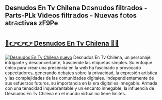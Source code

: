 ## Desnudos En Tv Chilena D𝚎sn𝚞dos filtr𝚊dos - Parts-PLk Vid𝚎os filtr𝚊dos - N𝚞evas f𝚘tos atr𝚊ctivas zF9Pe

# <h2><a href="http://mb12xf3.tromn.icu/?c=Desnudos+En+Tv+Chilena">🔗👉👉👉 Desnudos En Tv Chilena 🔗🔗</a></h2>

[![Desnudos En Tv Chilena nuevo](https://i.imgur.com/pEAQMta.gif)](http://mb12xf3.tromn.icu/?c=Desnudos+En+Tv+Chilena)
Desnudos En Tv Chilena, un personaje intrigante y desconcertante, trasciende las etiquetas simples. Su enfoque único para crear una presencia en la web ha fascinado y provocado espectadores, generando debates sobre la privacidad, la expresión artística y las complejidades de las comunidades digitales. Independientemente de sus esfuerzos futuros, su importancia en la era digital es innegable. Armada con una tenacidad inquebrantable y un encanto innegable, la influencia de Desnudos En Tv Chilena en el mundo virtual no tiene límites.
